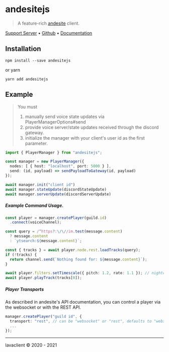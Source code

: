 # andesitejs

> A feature-rich [andesite](https://github.com/natanbc/andesite) client.

[Support Server](https://discord.gg/vuJxnYk) &bull; [Github](https://github.com/lavaclient/github) &bull; [Documentation](https://github.com/Lavaclient/andesite/blob/master/docs/modules.md)

## Installation

```shell
npm install --save andesitejs
```

or yarn

```shell
yarn add andesitejs
```

## Example

> You must 
>   1. manually send voice state updates via PlayerManagerOptions#send 
>   2. provide voice server/state updates received through the discord gateway.
>   3. initialize the manager with your client's user id as the first parameter.

```ts
import { PlayerManager } from "andesitejs";

const manager = new PlayerManager({
  nodes: [ { host: "localhost", port: 5000 } ],
  send: (id, payload) => sendPayloadToGateway(id, payload)
});

await manager.init("client id")
await manager.stateUpdate(discordStateUpdate)
await manager.serverUpdate(discordServerUpdate)
```

##### Example Command Usage.

```ts
const player = manager.createPlayer(guild.id)
  .connect(voiceChannel);

const query = /^https?:\/\//im.test(message.content)
  ? message.content
  : `ytsearch:${message.content}`;

const { tracks } = await player.node.rest.loadTracks(query);
if (!tracks) {
  return channel.send(`Nothing found for: ${message.content}`);
}

await player.filters.setTimescale({ pitch: 1.2, rate: 1.1 }); // nightcore-esque
await player.playTrack(tracks[0]);
```

##### Player Transports

As described in andesite's API documentation, you can control a player via the websocket or with the REST API.

```ts
manager.createPlayer("guild id", {
  transport: "rest", // can be "websocket" or "rest", defaults to "websocket"
  ...
});
```

---

lavaclient &copy; 2020 - 2021
